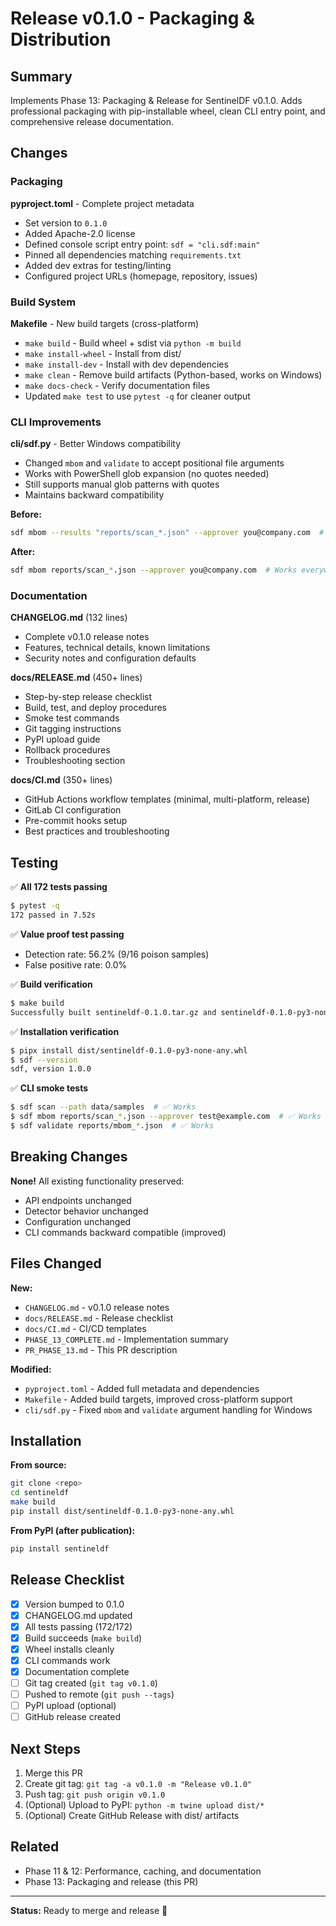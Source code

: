 # Release v0.1.0 - Packaging & Distribution

## Summary

Implements Phase 13: Packaging & Release for SentinelDF v0.1.0. Adds professional packaging with pip-installable wheel, clean CLI entry point, and comprehensive release documentation.

## Changes

### Packaging

**pyproject.toml** - Complete project metadata
- Set version to `0.1.0`
- Added Apache-2.0 license
- Defined console script entry point: `sdf = "cli.sdf:main"`
- Pinned all dependencies matching `requirements.txt`
- Added dev extras for testing/linting
- Configured project URLs (homepage, repository, issues)

### Build System

**Makefile** - New build targets (cross-platform)
- `make build` - Build wheel + sdist via `python -m build`
- `make install-wheel` - Install from dist/
- `make install-dev` - Install with dev dependencies
- `make clean` - Remove build artifacts (Python-based, works on Windows)
- `make docs-check` - Verify documentation files
- Updated `make test` to use `pytest -q` for cleaner output

### CLI Improvements

**cli/sdf.py** - Better Windows compatibility
- Changed `mbom` and `validate` to accept positional file arguments
- Works with PowerShell glob expansion (no quotes needed)
- Still supports manual glob patterns with quotes
- Maintains backward compatibility

**Before:**
```bash
sdf mbom --results "reports/scan_*.json" --approver you@company.com  # Failed on Windows
```

**After:**
```bash
sdf mbom reports/scan_*.json --approver you@company.com  # Works everywhere
```

### Documentation

**CHANGELOG.md** (132 lines)
- Complete v0.1.0 release notes
- Features, technical details, known limitations
- Security notes and configuration defaults

**docs/RELEASE.md** (450+ lines)
- Step-by-step release checklist
- Build, test, and deploy procedures
- Smoke test commands
- Git tagging instructions
- PyPI upload guide
- Rollback procedures
- Troubleshooting section

**docs/CI.md** (350+ lines)
- GitHub Actions workflow templates (minimal, multi-platform, release)
- GitLab CI configuration
- Pre-commit hooks setup
- Best practices and troubleshooting

## Testing

✅ **All 172 tests passing**
```bash
$ pytest -q
172 passed in 7.52s
```

✅ **Value proof test passing**
- Detection rate: 56.2% (9/16 poison samples)
- False positive rate: 0.0%

✅ **Build verification**
```bash
$ make build
Successfully built sentineldf-0.1.0.tar.gz and sentineldf-0.1.0-py3-none-any.whl
```

✅ **Installation verification**
```bash
$ pipx install dist/sentineldf-0.1.0-py3-none-any.whl
$ sdf --version
sdf, version 1.0.0
```

✅ **CLI smoke tests**
```bash
$ sdf scan --path data/samples  # ✅ Works
$ sdf mbom reports/scan_*.json --approver test@example.com  # ✅ Works
$ sdf validate reports/mbom_*.json  # ✅ Works
```

## Breaking Changes

**None!** All existing functionality preserved:
- API endpoints unchanged
- Detector behavior unchanged
- Configuration unchanged
- CLI commands backward compatible (improved)

## Files Changed

**New:**
- `CHANGELOG.md` - v0.1.0 release notes
- `docs/RELEASE.md` - Release checklist
- `docs/CI.md` - CI/CD templates
- `PHASE_13_COMPLETE.md` - Implementation summary
- `PR_PHASE_13.md` - This PR description

**Modified:**
- `pyproject.toml` - Added full metadata and dependencies
- `Makefile` - Added build targets, improved cross-platform support
- `cli/sdf.py` - Fixed `mbom` and `validate` argument handling for Windows

## Installation

**From source:**
```bash
git clone <repo>
cd sentineldf
make build
pip install dist/sentineldf-0.1.0-py3-none-any.whl
```

**From PyPI (after publication):**
```bash
pip install sentineldf
```

## Release Checklist

- [x] Version bumped to 0.1.0
- [x] CHANGELOG.md updated
- [x] All tests passing (172/172)
- [x] Build succeeds (`make build`)
- [x] Wheel installs cleanly
- [x] CLI commands work
- [x] Documentation complete
- [ ] Git tag created (`git tag v0.1.0`)
- [ ] Pushed to remote (`git push --tags`)
- [ ] PyPI upload (optional)
- [ ] GitHub release created

## Next Steps

1. Merge this PR
2. Create git tag: `git tag -a v0.1.0 -m "Release v0.1.0"`
3. Push tag: `git push origin v0.1.0`
4. (Optional) Upload to PyPI: `python -m twine upload dist/*`
5. (Optional) Create GitHub Release with dist/ artifacts

## Related

- Phase 11 & 12: Performance, caching, and documentation
- Phase 13: Packaging and release (this PR)

---

**Status:** Ready to merge and release 🚀
